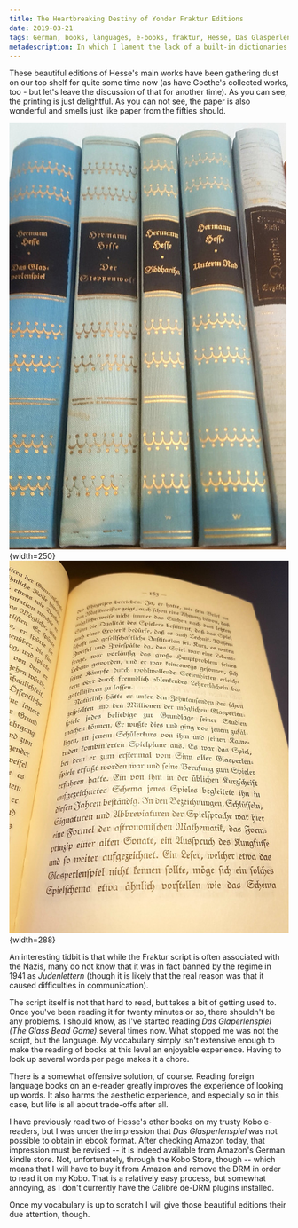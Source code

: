 ```yaml
---
title: The Heartbreaking Destiny of Yonder Fraktur Editions
date: 2019-03-21
tags: German, books, languages, e-books, fraktur, Hesse, Das Glasperlenspiel
metadescription: In which I lament the lack of a built-in dictionaries in print editions
---
```


These beautiful editions of Hesse's main works have been gathering dust on
our top shelf for quite some time now (as have Goethe's collected works, too -
but let's leave the discussion of that for another time). As you can see,
the printing is just delightful. As you can not see, the paper is also wonderful
and smells just like paper from the fifties should.

![](/images/hesse_shelf.jpg){width=250}
![](/images/glasperlenspiel_page.jpg){width=288}

An interesting tidbit is that while the Fraktur script is often associated with the Nazis, many do not know that
it was in fact banned by the regime in 1941 as *Judenlettern* (though it is likely that the real reason was that
it caused difficulties in communication).

The script itself is not that hard to read, but takes a bit of getting used to.
Once you've been reading it for twenty minutes or so, there shouldn't be any problems.
I should know, as I've started reading *Das Glaperlenspiel (The Glass Bead Game)*
several times now. What stopped me was not the script, but the language. My vocabulary
simply isn't extensive enough to make the reading of books at this level an
enjoyable experience. Having to look up several words per page makes it a chore.

There is a somewhat offensive solution, of course. Reading foreign language books
on an e-reader greatly improves the experience of looking up words. It also
harms the aesthetic experience, and especially so in this case, but life is all
about trade-offs after all.

I have previously read two of Hesse's other books on my trusty Kobo e-readers,
but I was under the impression that *Das Glasperlenspiel* was not possible
to obtain in ebook format. After checking Amazon today, that impression
must be revised -- it is indeed available from Amazon's German kindle store.
Not, unfortunately, through the Kobo Store, though -- which means that I
will have to buy it from Amazon and remove the DRM in order to read it on my Kobo.
That is a relatively easy process, but somewhat annoying, as I don't
currently have the Calibre de-DRM plugins installed.

Once my vocabulary is up to scratch I will give those beautiful editions their due attention, though.
